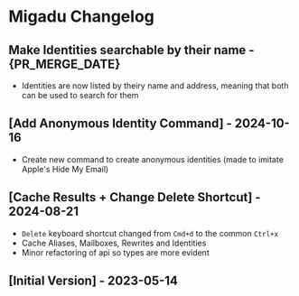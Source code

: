 # Migadu Changelog

## Make Identities searchable by their name - {PR_MERGE_DATE}
- Identities are now listed by theiry name and address, meaning that both can be used to search for them

## [Add Anonymous Identity Command] - 2024-10-16
- Create new command to create anonymous identities (made to imitate Apple's Hide My Email)

## [Cache Results + Change Delete Shortcut] - 2024-08-21

- `Delete` keyboard shortcut changed from `Cmd+d` to the common `Ctrl+x`
- Cache Aliases, Mailboxes, Rewrites and Identities
- Minor refactoring of api so types are more evident

## [Initial Version] - 2023-05-14
